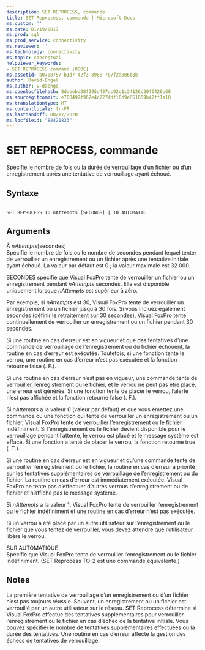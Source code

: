 ```yaml
---
description: SET REPROCESS, commande
title: SET Reprocess, commande | Microsoft Docs
ms.custom: ''
ms.date: 01/19/2017
ms.prod: sql
ms.prod_service: connectivity
ms.reviewer: ''
ms.technology: connectivity
ms.topic: conceptual
helpviewer_keywords:
- SET REPROCESS command [ODBC]
ms.assetid: b0708757-b1d7-42f3-8988-787f2a806b8b
author: David-Engel
ms.author: v-daenge
ms.openlocfilehash: 8daeebd38f295d437dc02c1c34126c30f6426b68
ms.sourcegitcommit: e700497f962e4c2274df16d9e651059b42ff1a10
ms.translationtype: MT
ms.contentlocale: fr-FR
ms.lasthandoff: 08/17/2020
ms.locfileid: "88421823"
---
```

# <a name="set-reprocess-command"></a>SET REPROCESS, commande
Spécifie le nombre de fois ou la durée de verrouillage d’un fichier ou d’un enregistrement après une tentative de verrouillage ayant échoué.  
  
## <a name="syntax"></a>Syntaxe  
  
```  
  
SET REPROCESS TO nAttempts [SECONDS] | TO AUTOMATIC  
```  
  
## <a name="arguments"></a>Arguments  
 À *nAttempts*[secondes]  
 Spécifie le nombre de fois ou le nombre de secondes pendant lequel tenter de verrouiller un enregistrement ou un fichier après une tentative initiale ayant échoué. La valeur par défaut est 0 ; la valeur maximale est 32 000.  
  
 SECONDES spécifie que Visual FoxPro tente de verrouiller un fichier ou un enregistrement pendant *nAttempts* secondes. Elle est disponible uniquement lorsque *nAttempts* est supérieur à zéro.  
  
 Par exemple, si *nAttempts* est 30, Visual FoxPro tente de verrouiller un enregistrement ou un fichier jusqu’à 30 fois. Si vous incluez également secondes (définir le retraitement sur 30 secondes), Visual FoxPro tente continuellement de verrouiller un enregistrement ou un fichier pendant 30 secondes.  
  
 Si une routine en cas d’erreur est en vigueur et que des tentatives d’une commande de verrouillage de l’enregistrement ou du fichier échouent, la routine en cas d’erreur est exécutée. Toutefois, si une fonction tente le verrou, une routine en cas d’erreur n’est pas exécutée et la fonction retourne false (. F.).  
  
 Si une routine en cas d’erreur n’est pas en vigueur, une commande tente de verrouiller l’enregistrement ou le fichier, et le verrou ne peut pas être placé, une erreur est générée. Si une fonction tente de placer le verrou, l’alerte n’est pas affichée et la fonction retourne false (. F.).  
  
 Si *nAttempts* a la valeur 0 (valeur par défaut) et que vous émettez une commande ou une fonction qui tente de verrouiller un enregistrement ou un fichier, Visual FoxPro tente de verrouiller l’enregistrement ou le fichier indéfiniment. Si l’enregistrement ou le fichier devient disponible pour le verrouillage pendant l’attente, le verrou est placé et le message système est effacé. Si une fonction a tenté de placer le verrou, la fonction retourne true (. T.).  
  
 Si une routine en cas d’erreur est en vigueur et qu’une commande tente de verrouiller l’enregistrement ou le fichier, la routine en cas d’erreur a priorité sur les tentatives supplémentaires de verrouillage de l’enregistrement ou du fichier. La routine en cas d’erreur est immédiatement exécutée. Visual FoxPro ne tente pas d’effectuer d’autres verrous d’enregistrement ou de fichier et n’affiche pas le message système.  
  
 Si *nAttempts* a la valeur 1, Visual FoxPro tente de verrouiller l’enregistrement ou le fichier indéfiniment et une routine en cas d’erreur n’est pas exécutée.  
  
 Si un verrou a été placé par un autre utilisateur sur l’enregistrement ou le fichier que vous tentez de verrouiller, vous devez attendre que l’utilisateur libère le verrou.  
  
 SUR AUTOMATIQUE  
 Spécifie que Visual FoxPro tente de verrouiller l’enregistrement ou le fichier indéfiniment. (SET Reprocess TO-2 est une commande équivalente.)  
  
## <a name="remarks"></a>Notes  
 La première tentative de verrouillage d’un enregistrement ou d’un fichier n’est pas toujours réussie. Souvent, un enregistrement ou un fichier est verrouillé par un autre utilisateur sur le réseau. SET Reprocess détermine si Visual FoxPro effectue des tentatives supplémentaires pour verrouiller l’enregistrement ou le fichier en cas d’échec de la tentative initiale. Vous pouvez spécifier le nombre de tentatives supplémentaires effectuées ou la durée des tentatives. Une routine en cas d’erreur affecte la gestion des échecs de tentatives de verrouillage.
